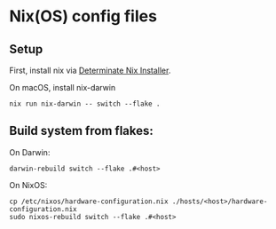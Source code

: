 # Nix(OS) config files

## Setup

First, install nix via [Determinate Nix Installer](https://github.com/DeterminateSystems/nix-installer).

On macOS, install nix-darwin

    nix run nix-darwin -- switch --flake .


## Build system from flakes:

On Darwin:

    darwin-rebuild switch --flake .#<host>

On NixOS:

    cp /etc/nixos/hardware-configuration.nix ./hosts/<host>/hardware-configuration.nix
    sudo nixos-rebuild switch --flake .#<host>

